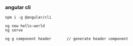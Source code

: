### angular cli

    npm i -g @angular/cli
    
    ng new hello-world
    ng serve
    
    ng g component header       // generate header component
    
